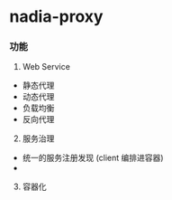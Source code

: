 # nadia-proxy
### 功能
1. Web Service
  * 静态代理
  * 动态代理
  * 负载均衡
  * 反向代理
2. 服务治理
  * 统一的服务注册发现 (client 编排进容器)
  * 
3. 容器化
